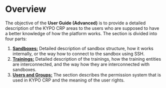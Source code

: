 # Overview

The objective of the **User Guide (Advanced)** is to provide a detailed description of the KYPO CRP areas to the users who are supposed to have a better knowledge of how the platform works. The section is divided into four parts: 

1. **[Sandboxes:](../sandboxes/sandboxes-overview)** Detailed description of sandbox structure, how it works internally, or the way how to connect to the sandbox using SSH. 
2. **[Trainings:](../trainings/trainings-overview)** Detailed description of the trainings, how the training entities are interconnected, and the way how they are interconnected with sandboxes. 
3. **[Users and Groups:](../users-and-groups/users-and-groups-overview)** The section describes the permission system that is used in KYPO CRP and the meaning of the user rights.
